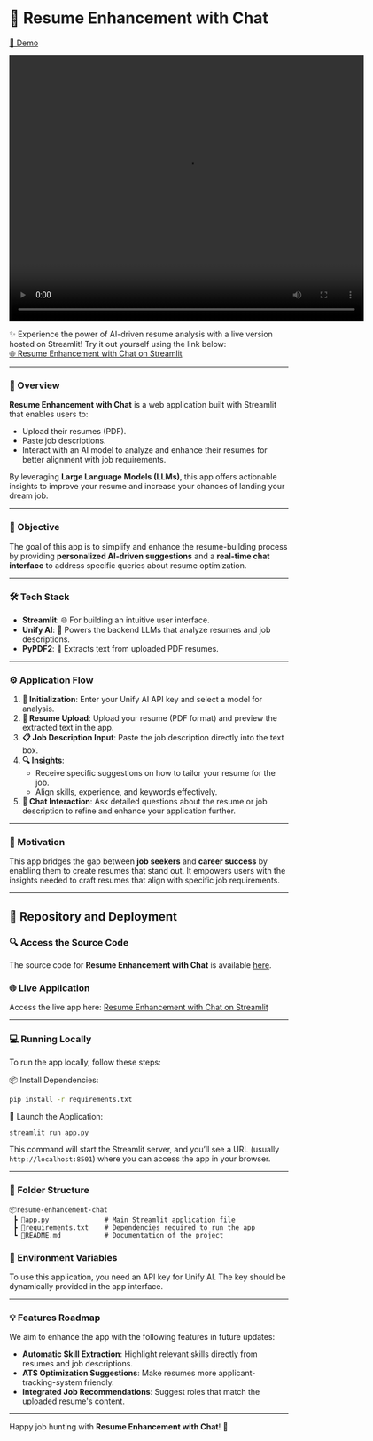 # 📄 Resume Enhancement with Chat  
[🚀 Demo](https://resume-enhancement-chat.streamlit.app/)  

<video width="640" height="480" autoplay>
  <source src="videos/Resume_Enhancement.mp4" type="video/mp4">
Your browser does not support the video tag.
</video>

✨ Experience the power of AI-driven resume analysis with a live version hosted on Streamlit! Try it out yourself using the link below:  
[🌐 Resume Enhancement with Chat on Streamlit](https://resume-enhancement-chat.streamlit.app/)  

---

### 🧐 Overview  
**Resume Enhancement with Chat** is a web application built with Streamlit that enables users to:  
- Upload their resumes (PDF).  
- Paste job descriptions.  
- Interact with an AI model to analyze and enhance their resumes for better alignment with job requirements.  

By leveraging **Large Language Models (LLMs)**, this app offers actionable insights to improve your resume and increase your chances of landing your dream job.  

---

### 🎯 Objective  
The goal of this app is to simplify and enhance the resume-building process by providing **personalized AI-driven suggestions** and a **real-time chat interface** to address specific queries about resume optimization.  

---

### 🛠️ Tech Stack  
- **Streamlit**: 🌐 For building an intuitive user interface.  
- **Unify AI**: 🤖 Powers the backend LLMs that analyze resumes and job descriptions.  
- **PyPDF2**: 📄 Extracts text from uploaded PDF resumes.  

---

### ⚙️ Application Flow  
1. **🔑 Initialization**: Enter your Unify AI API key and select a model for analysis.  
2. **📄 Resume Upload**: Upload your resume (PDF format) and preview the extracted text in the app.  
3. **📋 Job Description Input**: Paste the job description directly into the text box.  
4. **🔍 Insights**:  
   - Receive specific suggestions on how to tailor your resume for the job.  
   - Align skills, experience, and keywords effectively.  
5. **💬 Chat Interaction**: Ask detailed questions about the resume or job description to refine and enhance your application further.  

---

### 🎨 Motivation  
This app bridges the gap between **job seekers** and **career success** by enabling them to create resumes that stand out. It empowers users with the insights needed to craft resumes that align with specific job requirements.  

---

## 📂 Repository and Deployment  

### 🔍 Access the Source Code  
The source code for **Resume Enhancement with Chat** is available [here](https://github.com/user/resume-enhancement-chat).  

### 🌐 Live Application  
Access the live app here: [Resume Enhancement with Chat on Streamlit](https://resume-enhancement-chat.streamlit.app/)  

---

### 💻 Running Locally  
To run the app locally, follow these steps:  

📦 Install Dependencies:
```bash
pip install -r requirements.txt
```
🚀 Launch the Application:
```bash
streamlit run app.py
```

This command will start the Streamlit server, and you’ll see a URL (usually `http://localhost:8501`) where you can access the app in your browser.

---

### 📂 Folder Structure  
```plaintext
📦resume-enhancement-chat   
 ┣ 📜app.py              # Main Streamlit application file  
 ┣ 📜requirements.txt    # Dependencies required to run the app  
 ┗ 📜README.md           # Documentation of the project  
```

### 🔐 Environment Variables  
To use this application, you need an API key for Unify AI. The key should be dynamically provided in the app interface.  

---

### 💡 Features Roadmap  
We aim to enhance the app with the following features in future updates:  
- **Automatic Skill Extraction**: Highlight relevant skills directly from resumes and job descriptions.  
- **ATS Optimization Suggestions**: Make resumes more applicant-tracking-system friendly.  
- **Integrated Job Recommendations**: Suggest roles that match the uploaded resume's content.  

---

Happy job hunting with **Resume Enhancement with Chat**! 🎉  
